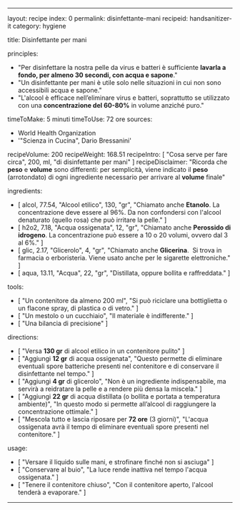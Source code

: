 ---

layout: recipe
index: 0
permalink: disinfettante-mani
recipeid: handsanitizer-it
category: hygiene

title: Disinfettante per mani

principles:
  - "Per disinfettare la nostra pelle da virus e batteri è sufficiente <strong>lavarla a fondo, per almeno 30 secondi, con acqua e sapone</strong>."
  - "Un disinfettante per mani è utile solo nelle situazioni in cui non sono accessibili acqua e sapone."
  - "L'alcool è efficace nell’eliminare virus e batteri, soprattutto se utilizzato con una <strong>concentrazione del 60-80%</strong> in volume anziché puro."

timeToMake: 5 minuti
timeToUse: 72 ore
sources:
  - World Health Organization
  - '"Scienza in Cucina", Dario Bressanini'

recipeVolume: 200
recipeWeight: 168.51
recipeIntro: [ "Cosa serve per fare circa", 200, ml, "di disinfettante per mani" ]
recipeDisclaimer: "Ricorda che <strong>peso</strong> e <strong>volume</strong> sono differenti: per semplicità, viene indicato il <strong>peso</strong> (arrotondato) di ogni ingrediente necessario per arrivare al <strong>volume</strong> finale"

ingredients:
  - [ alcol, 77.54, "Alcool etilico", 130, "gr", "Chiamato anche <strong>Etanolo</strong>. La concentrazione deve essere al 96%. Da non confondersi con l'alcool denaturato (quello rosa) che può irritare la pelle." ]
  - [ h2o2, 7.18, "Acqua ossigenata", 12, "gr", "Chiamato anche <strong>Perossido di idrogeno</strong>. La concentrazione può essere a 10 o 20 volumi, ovvero dal 3 al 6%." ]
  - [ glic, 2.17, "Glicerolo", 4, "gr", "Chiamato anche <strong>Glicerina</strong>.  Si trova in farmacia o erboristeria. Viene usato anche per le sigarette elettroniche." ]
  - [ aqua, 13.11, "Acqua", 22, "gr", "Distillata, oppure bollita e raffreddata." ]

tools:
  - [ "Un contenitore da almeno <span data-qty='volume'>200</span> ml", "Si può riciclare una bottiglietta o un flacone spray, di plastica o di vetro." ]
  - [ "Un mestolo o un cucchiaio", "Il materiale è indifferente." ]
  - [ "Una bilancia di precisione" ]

directions:
  - [ "Versa <strong><span data-qty='alcol'>130</span> gr</strong> di <span class='ingredient'>alcool etilico</span> in un contenitore pulito" ]
  - [ "Aggiungi <strong><span data-qty='h2o2'>12</span> gr</strong> di <span class='ingredient'>acqua ossigenata</span>", "Questo permette di eliminare eventuali spore batteriche presenti nel contenitore e di conservare il disinfettante nel tempo." ]
  - [ "Aggiungi <strong><span data-qty='glic'>4</span> gr</strong> di <span class='ingredient'>glicerolo</span>", "Non è un ingrediente indispensabile, ma servirà a reidratare la pelle e a rendere più densa la miscela." ]
  - [ "Aggiungi <strong><span data-qty='aqua'>22</span> gr</strong> di <span class='ingredient'>acqua</span> distillata (o bollita e portata a temperatura ambiente)", "In questo modo si permette all’alcool di raggiungere la concentrazione ottimale." ]
  - [ "Mescola tutto e lascia riposare per <strong>72 ore</strong> (3 giorni)", "L'acqua ossigenata avrà il tempo di eliminare eventuali spore presenti nel contenitore." ]

usage:
  - [ "Versare il liquido sulle mani, e strofinare finché non si asciuga" ]
  - [ "Conservare al buio", "La luce rende inattiva nel tempo l'acqua ossigenata." ]
  - [ "Tenere il contenitore chiuso", "Con il contenitore aperto, l'alcool tenderà a evaporare." ]

---